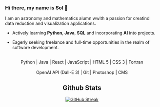 ### Hi there, my name is Sol 👋

I am an astronomy and mathematics alumn wwith a passion for creatind data reduction and visualization applications.

- Actively learning **Python**, **Java**, **SQL** and incorporating **AI** into projects. 

- Eagerly seeking freelance and full-time opportunities in the realm of software development.

<br>
<div align="center">
  
<div>Python | Java | React | JavaScript | HTML 5 | CSS 3 | Fortran </div>
<br>

<div>OpenAI API (Dall-E 3) | Git  | Photoshop | CMS</div>


## Github Stats
<a href="https://git.io/streak-stats"><img src="https://streak-stats.demolab.com?user=solroj0" alt="GitHub Streak" /></a>
